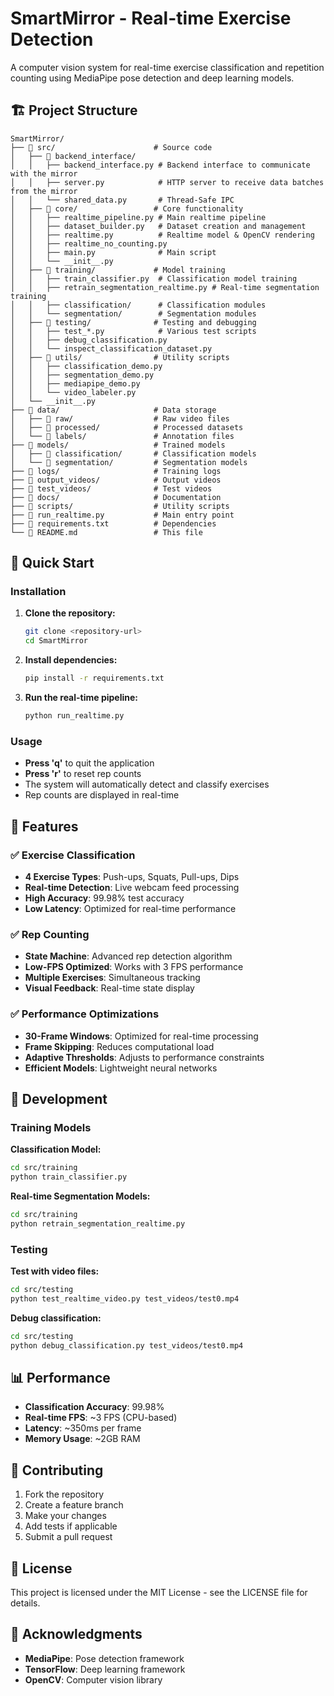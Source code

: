 # SmartMirror - Real-time Exercise Detection

A computer vision system for real-time exercise classification and repetition counting using MediaPipe pose detection and deep learning models.

## 🏗️ Project Structure

```
SmartMirror/
├── 📁 src/                      # Source code
│   ├── 📁 backend_interface/
│   │   ├── backend_interface.py # Backend interface to communicate with the mirror
│   │   ├── server.py            # HTTP server to receive data batches from the mirror
│   │   └── shared_data.py       # Thread-Safe IPC
│   ├── 📁 core/                 # Core functionality
│   │   ├── realtime_pipeline.py # Main realtime pipeline
│   │   ├── dataset_builder.py   # Dataset creation and management
│   │   ├── realtime.py          # Realtime model & OpenCV rendering
│   │   ├── realtime_no_counting.py
│   │   ├── main.py              # Main script
│   │   └── __init__.py
│   ├── 📁 training/             # Model training
│   │   ├── train_classifier.py  # Classification model training
│   │   ├── retrain_segmentation_realtime.py # Real-time segmentation training
│   │   ├── classification/      # Classification modules
│   │   └── segmentation/        # Segmentation modules
│   ├── 📁 testing/              # Testing and debugging
│   │   ├── test_*.py            # Various test scripts
│   │   ├── debug_classification.py
│   │   └── inspect_classification_dataset.py
│   ├── 📁 utils/                # Utility scripts
│   │   ├── classification_demo.py
│   │   ├── segmentation_demo.py
│   │   ├── mediapipe_demo.py
│   │   └── video_labeler.py
│   └── __init__.py
├── 📁 data/                     # Data storage
│   ├── 📁 raw/                  # Raw video files
│   ├── 📁 processed/            # Processed datasets
│   └── 📁 labels/               # Annotation files
├── 📁 models/                   # Trained models
│   ├── 📁 classification/       # Classification models
│   └── 📁 segmentation/         # Segmentation models
├── 📁 logs/                     # Training logs
├── 📁 output_videos/            # Output videos
├── 📁 test_videos/              # Test videos
├── 📁 docs/                     # Documentation
├── 📁 scripts/                  # Utility scripts
├── 🐍 run_realtime.py           # Main entry point
├── 📄 requirements.txt          # Dependencies
└── 📄 README.md                 # This file
```

## 🚀 Quick Start

### Installation

1. **Clone the repository:**
   ```bash
   git clone <repository-url>
   cd SmartMirror
   ```

2. **Install dependencies:**
   ```bash
   pip install -r requirements.txt
   ```

3. **Run the real-time pipeline:**
   ```bash
   python run_realtime.py
   ```

### Usage

- **Press 'q'** to quit the application
- **Press 'r'** to reset rep counts
- The system will automatically detect and classify exercises
- Rep counts are displayed in real-time

## 🧠 Features

### ✅ Exercise Classification
- **4 Exercise Types**: Push-ups, Squats, Pull-ups, Dips
- **Real-time Detection**: Live webcam feed processing
- **High Accuracy**: 99.98% test accuracy
- **Low Latency**: Optimized for real-time performance

### ✅ Rep Counting
- **State Machine**: Advanced rep detection algorithm
- **Low-FPS Optimized**: Works with 3 FPS performance
- **Multiple Exercises**: Simultaneous tracking
- **Visual Feedback**: Real-time state display

### ✅ Performance Optimizations
- **30-Frame Windows**: Optimized for real-time processing
- **Frame Skipping**: Reduces computational load
- **Adaptive Thresholds**: Adjusts to performance constraints
- **Efficient Models**: Lightweight neural networks

## 🔧 Development

### Training Models

**Classification Model:**
```bash
cd src/training
python train_classifier.py
```

**Real-time Segmentation Models:**
```bash
cd src/training
python retrain_segmentation_realtime.py
```

### Testing

**Test with video files:**
```bash
cd src/testing
python test_realtime_video.py test_videos/test0.mp4
```

**Debug classification:**
```bash
cd src/testing
python debug_classification.py test_videos/test0.mp4
```

## 📊 Performance

- **Classification Accuracy**: 99.98%
- **Real-time FPS**: ~3 FPS (CPU-based)
- **Latency**: ~350ms per frame
- **Memory Usage**: ~2GB RAM

## 🤝 Contributing

1. Fork the repository
2. Create a feature branch
3. Make your changes
4. Add tests if applicable
5. Submit a pull request

## 📝 License

This project is licensed under the MIT License - see the LICENSE file for details.

## 🙏 Acknowledgments

- **MediaPipe**: Pose detection framework
- **TensorFlow**: Deep learning framework
- **OpenCV**: Computer vision library 
